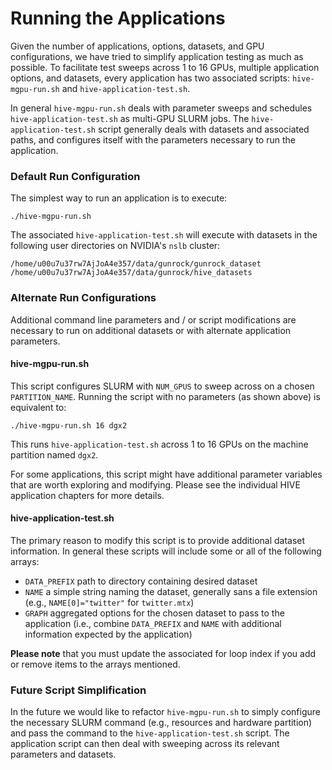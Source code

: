 # Running the Applications

Given the number of applications, options, datasets, and GPU configurations, we have tried to simplify application testing as much as possible. To facilitate test sweeps across 1 to 16 GPUs, multiple application options, and datasets, every application has two associated scripts: `hive-mgpu-run.sh` and `hive-application-test.sh`.

In general `hive-mgpu-run.sh` deals with parameter sweeps and schedules `hive-application-test.sh` as multi-GPU SLURM jobs. The `hive-application-test.sh` script generally deals with datasets and associated paths, and configures itself with the parameters necessary to run the application.

### Default Run Configuration
The simplest way to run an application is to execute:

```
./hive-mgpu-run.sh
```
The associated `hive-application-test.sh` will execute with datasets in the following user directories on NVIDIA's `nslb` cluster:

```
/home/u00u7u37rw7AjJoA4e357/data/gunrock/gunrock_dataset
/home/u00u7u37rw7AjJoA4e357/data/gunrock/hive_datasets
```

### Alternate Run Configurations
Additional command line parameters and / or script modifications are necessary to run on additional datasets or with alternate application parameters.

#### hive-mgpu-run.sh

This script configures SLURM with `NUM_GPUS` to sweep across on a chosen `PARTITION_NAME`. Running the script with no parameters (as shown above) is equivalent to: 

```
./hive-mgpu-run.sh 16 dgx2 
```
This runs `hive-application-test.sh` across 1 to 16 GPUs on the machine partition named `dgx2`.

For some applications, this script might have additional parameter variables that are worth exploring and modifying. Please see the individual HIVE application chapters for more details.

#### hive-application-test.sh

The primary reason to modify this script is to provide additional dataset information. In general these scripts will include some or all of the following arrays: 
	
* `DATA_PREFIX` path to directory containing desired dataset
* `NAME` a simple string naming the dataset, generally sans a file extension (e.g., `NAME[0]="twitter"` for `twitter.mtx`) 
* `GRAPH` aggregated options for the chosen dataset to pass to the application (i.e., combine `DATA_PREFIX` and `NAME` with additional information expected by the application)

**Please note** that you must update the associated for loop index if you add or remove items to the arrays mentioned.


### Future Script Simplification

In the future we would like to refactor `hive-mgpu-run.sh` to simply configure the necessary SLURM command (e.g., resources and hardware partition) and pass the command to the `hive-application-test.sh` script. The application script can then deal with sweeping across its relevant parameters and datasets.
